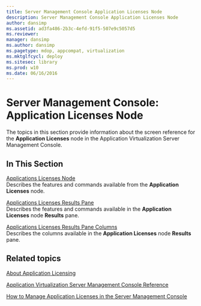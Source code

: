 ```yaml
---
title: Server Management Console Application Licenses Node
description: Server Management Console Application Licenses Node
author: dansimp
ms.assetid: ad3fa486-2b3c-4efd-91f5-507e9c5057d5
ms.reviewer: 
manager: dansimp
ms.author: dansimp
ms.pagetype: mdop, appcompat, virtualization
ms.mktglfcycl: deploy
ms.sitesec: library
ms.prod: w10
ms.date: 06/16/2016
---
```



# Server Management Console: Application Licenses Node


The topics in this section provide information about the screen reference for the **Application Licenses** node in the Application Virtualization Server Management Console.

## In This Section


<a href="" id="applications-licenses-node"></a>[Applications Licenses Node](applications-licenses-node.md)  
Describes the features and commands available from the **Application Licenses** node.

<a href="" id="applications-licenses-results-pane"></a>[Applications Licenses Results Pane](applications-licenses-results-pane.md)  
Describes the features and commands available in the **Application Licenses** node **Results** pane.

<a href="" id="applications-licenses-results-pane-columns"></a>[Applications Licenses Results Pane Columns](applications-licenses-results-pane-columns.md)  
Describes the columns available in the **Application Licenses** node **Results** pane.

## Related topics


[About Application Licensing](about-application-licensing.md)

[Application Virtualization Server Management Console Reference](application-virtualization-server-management-console-reference.md)

[How to Manage Application Licenses in the Server Management Console](how-to-manage-application-licenses-in-the-server-management-console.md)

 

 





